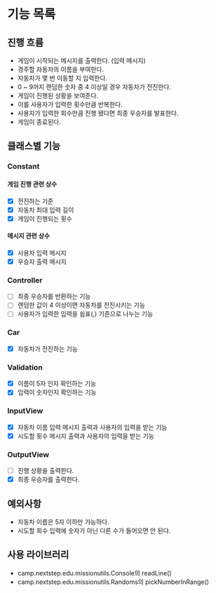 # 기능 목록

## 진행 흐름
- 게임이 시작되는 메시지를 출력한다. (입력 메시지)
- 경주할 자동차의 이름을 부여한다.
- 자동차가 몇 번 이동할 지 입력한다.
- 0 ~ 9까지 랜덤한 숫자 중 4 이상일 경우 자동차가 전진한다.
- 게임이 진행된 상황을 보여준다.
- 이를 사용자가 입력한 횟수만큼 반복한다.
- 사용자가 입력한 회수만큼 진행 됐다면 최종 우승자를 발표한다.
- 게임이 종료된다.

## 클래스별 기능
### Constant
#### 게임 진행 관련 상수
- [x] 전진하는 기준
- [x] 자동차 최대 입력 길이
- [x] 게임이 진행되는 횟수

#### 메시지 관련 상수
- [x] 사용자 입력 메시지
- [x] 우승자 출력 메시지

### Controller
- [ ] 최종 우승자를 반환하는 기능
- [ ] 랜덤한 값이 4 이상이면 자동차를 전진시키는 기능
- [ ] 사용자가 입력한 입력을 쉼표(,) 기준으로 나누는 기능

### Car
- [x] 자동차가 전진하는 기능

### Validation
- [x] 이름이 5자 인지 확인하는 기능
- [x] 입력이 숫자인지 확인하는 기능

### InputView
- [x] 자동차 이름 입력 메시지 출력과 사용자의 입력을 받는 기능
- [x] 시도할 횟수 메시지 출력과 사용자의 입력을 받는 기능

### OutputView
- [ ] 진행 상황을 출력한다.
- [x] 최종 우승자를 출력한다.

## 예외사항
- 자동차 이름은 5자 이하만 가능하다.
- 시도할 회수 입력에 숫자가 아닌 다른 수가 들어오면 안 된다.

## 사용 라이브러리
- camp.nextstep.edu.missionutils.Console의 readLine()
- camp.nextstep.edu.missionutils.Randoms의 pickNumberInRange()
